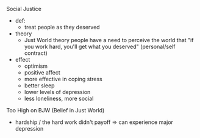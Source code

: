 
Social Justice
- def: 
	- treat people as they deserved
- theory
	- Just World theory
	  people have a need to perceive the world that
	  "if you work hard, you'll get what you deserved"
	  (personal/self contract)
- effect
	- optimism
	- positive affect
	- more effective in coping stress
	- better sleep
	- lower levels of depression
	- less loneliness, more social

Too High on BJW (Belief in Just World)
- hardship / the hard work didn't payoff
  => can experience major depression